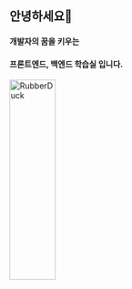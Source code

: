 ## 안녕하세요👋

#### 개발자의 꿈을 키우는

#### **프론트엔드, 백엔드** 학습실 입니다.

<img src="[/path/to/img.jpg](https://github.com/kangmin1998/Kangmin1998/blob/main/back.jpg)" width="40%" height="30%" title="px(픽셀) 크기 설정" alt="RubberDuck"></img>

<!--
**kangmin1998/Kangmin1998** is a ✨ _special_ ✨ repository because its `README.md` (this file) appears on your GitHub profile.

Here are some ideas to get you started:

- 🔭 I’m currently working on ...
- 🌱 I’m currently learning ...
- 👯 I’m looking to collaborate on ...
- 🤔 I’m looking for help with ...
- 💬 Ask me about ...
- 📫 How to reach me: ...
- 😄 Pronouns: ...
- ⚡ Fun fact: ...
-->
